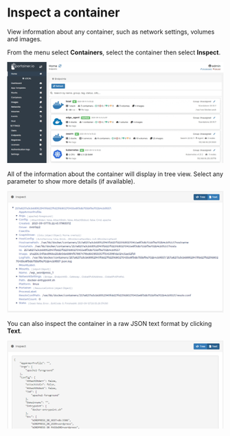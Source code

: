 # Inspect a container

View information about any container, such as network settings, volumes and images.

From the menu select **Containers**, select the container then select **Inspect**.

![](../../../.gitbook/assets/be-containers-inspect-1.gif)

All of the information about the container will display in tree view. Select any parameter to show more details \(if available\).

![](../../../.gitbook/assets/containers-inspect-2.png)

You can also inspect the container in a raw JSON text format by clicking **Text**.

![](../../../.gitbook/assets/containers-inspect-3.png)

